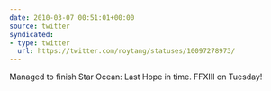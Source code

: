 ```yaml
---
date: 2010-03-07 00:51:01+00:00
source: twitter
syndicated:
- type: twitter
  url: https://twitter.com/roytang/statuses/10097278973/
---
```


Managed to finish Star Ocean: Last Hope in time. FFXIII on Tuesday!